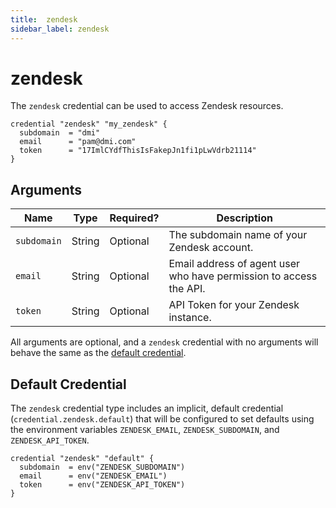 ```yaml
---
title:  zendesk
sidebar_label: zendesk
---
```


# zendesk

The `zendesk` credential can be used to access Zendesk resources.

```hcl
credential "zendesk" "my_zendesk" {
  subdomain  = "dmi"
  email      = "pam@dmi.com"
  token      = "17ImlCYdfThisIsFakepJn1fi1pLwVdrb21114"
}
```

## Arguments

| Name            | Type    | Required?| Description
|-----------------|---------|----------|-------------------
| `subdomain`     |  String | Optional | The subdomain name of your Zendesk account.
| `email`         |  String | Optional | Email address of agent user who have permission to access the API.  
| `token`         |  String | Optional | API Token for your Zendesk instance.


All arguments are optional, and a `zendesk` credential with no arguments will behave the same as the [default credential](#default-credential).  

## Default Credential
The `zendesk` credential type includes an implicit, default credential (`credential.zendesk.default`) that will be configured to set defaults using the environment variables `ZENDESK_EMAIL`, `ZENDESK_SUBDOMAIN`, and `ZENDESK_API_TOKEN`.

```hcl
credential "zendesk" "default" {
  subdomain  = env("ZENDESK_SUBDOMAIN")
  email      = env("ZENDESK_EMAIL")
  token      = env("ZENDESK_API_TOKEN")
}
```